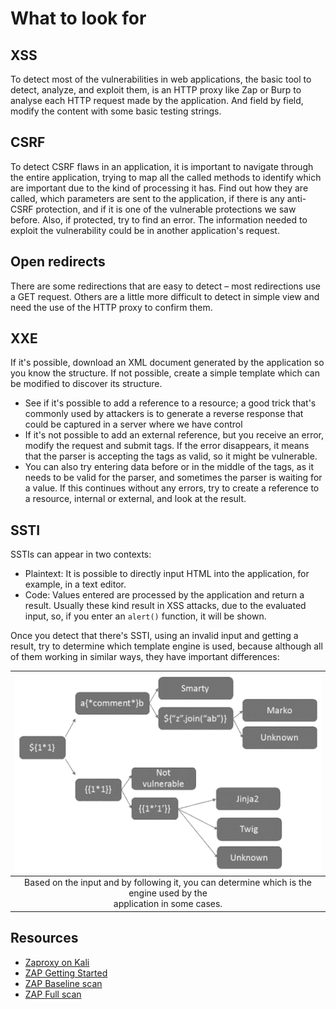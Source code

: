 # What to look for

## XSS

To detect most of the vulnerabilities in web applications, the basic tool to detect, analyze, and exploit them, is an HTTP proxy like Zap or Burp to analyse each HTTP request made by the application. And field by field, modify the content with some basic testing strings.

## CSRF

To detect CSRF flaws in an application, it is important to navigate through the entire application, trying to map all the called methods to identify which are important due to the kind of processing it has. Find out how they are called, which parameters are sent to the application, if there is any anti-CSRF protection, and if it is one of the vulnerable protections we saw before. Also, if protected, try to find an error. The information needed to exploit the vulnerability could be in another application's request.

## Open redirects

There are some redirections that are easy to detect – most redirections use a GET request. Others are a little more difficult to detect in simple view and need the use of the HTTP proxy to confirm them.

## XXE

If it's possible, download an XML document generated by the application so you know the structure. If not possible, create a simple template which can be modified to discover its structure.

* See if it's possible to add a reference to a resource; a good trick that's commonly used by attackers is to generate a reverse response that could be captured in a server where we have control
* If it's not possible to add an external reference, but you receive an error, modify the request and submit tags. If the error disappears, it means that the parser is accepting the tags as valid, so it might be vulnerable.
* You can also try entering data before or in the middle of the tags, as it needs to be valid for the parser, and sometimes the parser is waiting for a value. If this continues without any errors, try to create a reference to a resource, internal or external, and look at the result.

## SSTI

SSTIs can appear in two contexts:

* Plaintext: It is possible to directly input HTML into the application, for example, in a text editor. 
* Code: Values entered are processed by the application and return a result. Usually these kind result in XSS attacks, due to the evaluated input, so, if you enter an `alert()` function, it will be shown.

Once you detect that there's SSTI, using an invalid input and getting a result, try to determine which template engine is used, because although all of them working in similar ways, they have important differences:

| ![Engines](../../_static/images/ssti-engines.png) |
|:--:|
| Based on the input and by following it, you can determine which is the engine used by the<br> application in some cases. |

## Resources

* [Zaproxy on Kali](red-iac:docs/lab/zap)
* [ZAP Getting Started](https://www.zaproxy.org/getting-started/)
* [ZAP Baseline scan](https://www.zaproxy.org/docs/docker/baseline-scan/)
* [ZAP Full scan](https://www.zaproxy.org/docs/docker/full-scan/)
